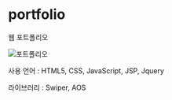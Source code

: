 # portfolio
웹 포트폴리오

![포트폴리오](https://user-images.githubusercontent.com/52490515/130179124-b93500cb-8b3f-4d1d-b72b-21130f2dc0e7.PNG)

사용 언어 : HTML5, CSS, JavaScript, JSP, Jquery

라이브러리 : Swiper, AOS
